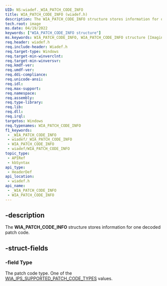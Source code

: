 ```yaml
---
UID: NS:wiadef._WIA_PATCH_CODE_INFO
title: WIA_PATCH_CODE_INFO (wiadef.h)
description: The WIA_PATCH_CODE_INFO structure stores information for one decoded patch code.
tech.root: image
ms.date: 04/19/2022
keywords: ["WIA_PATCH_CODE_INFO structure"]
ms.keywords: WIA_PATCH_CODE_INFO, WIA_PATCH_CODE_INFO structure [Imaging Devices], _WIA_PATCH_CODE_INFO, image.wia_patch_code_info, wiadef/WIA_PATCH_CODE_INFO
req.header: wiadef.h
req.include-header: Wiadef.h
req.target-type: Windows
req.target-min-winverclnt: 
req.target-min-winversvr: 
req.kmdf-ver: 
req.umdf-ver: 
req.ddi-compliance: 
req.unicode-ansi: 
req.idl: 
req.max-support: 
req.namespace: 
req.assembly: 
req.type-library: 
req.lib: 
req.dll: 
req.irql: 
targetos: Windows
req.typenames: WIA_PATCH_CODE_INFO
f1_keywords:
 - _WIA_PATCH_CODE_INFO
 - wiadef/_WIA_PATCH_CODE_INFO
 - WIA_PATCH_CODE_INFO
 - wiadef/WIA_PATCH_CODE_INFO
topic_type:
 - APIRef
 - kbSyntax
api_type:
 - HeaderDef
api_location:
 - wiadef.h
api_name:
 - _WIA_PATCH_CODE_INFO
 - WIA_PATCH_CODE_INFO
---
```


## -description

The **WIA_PATCH_CODE_INFO** structure stores information for one decoded patch code.

## -struct-fields

### -field Type

The patch code type. One of the [WIA_IPS_SUPPORTED_PATCH_CODE_TYPES](/windows-hardware/drivers/image/wia-ips-supported-patch-code-types) values.
